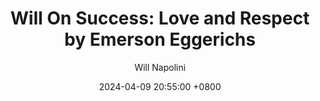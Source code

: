 ---
title: "Will On Success: Love and Respect by Emerson Eggerichs"
author: Will Napolini
date: 2024-04-09 20:55:00 +0800
categories: [Mindset, Book-summaries]
tags:
  [
    love-and-respect,
    emerson-eggerichs,
    marriage,
    relationships,
    communication,
    emotional-intelligence,
    love-languages,
    respect,
    marriage-advice,
    relationship-skills,
    couple-communication,
    emotional-needs,
    family-relationships,
    emotional-wellness,
    relationship-dynamics,
    interpersonal-skills,
    love-and-marriage,
    healthy-relationships,
    communication-styles,
    marital-bliss,
    emotional-connection
  ]
image: https://pbs.twimg.com/media/GO1zEPoXEAEukQ3?format=jpg&name=large
alt: "Will On Success: Love and Respect by Emerson Eggerichs"
fallback:
  - 
  # Replace with the URL of your backup image
  -
  # Replace with the URL of your backup image
---
